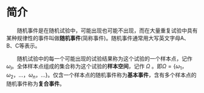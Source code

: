# 简介
&emsp;&emsp;随机事件是在随机试验中，可能出现也可能不出现，而在大量重复试验中具有某种规律性的事件叫做**随机事件**(简称事件)。随机事件通常用大写英文字母A、B、C等表示。

&emsp;&emsp;随机试验中的每一个可能出现的试验结果称为这个试验的一个样本点，记作 $ω_i$。全体样本点组成的集合称为这个试验的**样本空间**，记作 $Ω$ 。即$Ω=\{ω_1，ω_2，\ldots ，ω_n，\ldots \}$。仅含一个样本点的随机事件称为**基本事件**，含有多个样本点的随机事件称为**复合事件**。
